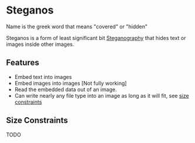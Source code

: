 # Steganos

Name is the greek word that means "covered" or "hidden"

Steganos is a form of least significant bit [Steganography](https://en.wikipedia.org/wiki/Steganography) that hides text
or images inside other images.

## Features

* Embed text into images
* Embed images into images [Not fully working]
* Read the embedded data out of an image.
* Can write nearly any file type into an image as long as it will fit, see [size constraints](#size-constraints)

## Size Constraints

TODO